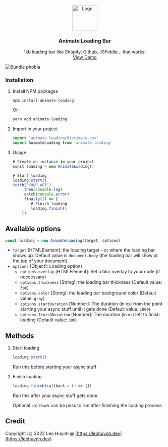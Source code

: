 <div align="center">
  <a href="https://github.com/github_username/repo_name">
    <img src="https://emojipedia-us.s3.dualstack.us-west-1.amazonaws.com/thumbs/240/twitter/282/comet_2604-fe0f.png" alt="Logo" width="80" height="80">
  </a>

<h3 align="center">Animate Loading Bar</h3>

  <p align="center">
    1kb loading bar like Shopify, Github, JSFiddle... that works!
    <br />
    <a href="https://hta218.github.io/animate-loading-bar/">View Demo</a>
  </p>
</div>


![Bundle phobia](https://i.imgur.com/zqTcrcV.png)

### Installation
1. Install NPM packages
	```sh
	npm install animate-loading
	```
	Or
	```sh
	yarn add animate-loading
	```
2. Import in your project
	```js
	import 'animate-loading/dist/main.css'
	import AnimateLoading from 'animate-loading'
	```
3. Usage
	```js
	# Create an instance in your project
	const loading = new AnimateLoading()

	# Start loading
	loading.start()
	fetch('YOUR_API')
		.then(console.log)
		.catch(console.error)
		.finally(() => {
			# Finish loading
			loading.finish()
		})
	```


## Available options

```javascript
const loading = new AnimateLoading(target, options)
```

- `target` [HTMLElement]: the loading target - or where the loading bar shows up. Default value is `document.body` (the loading bar will show at the top of your document)
- `options` [Object]: Loading options
  - `options.overlay` [HTMLElement]: Set a blur overlay to your node (if neccessary)
  - `options.thickness` [String]: the loading bar thickness (Default value: `3px`)
  - `options.color` [String]: the loading bar background color (Default value: `gray`)
  - `options.startDuration` [Number]: The duration (in `ms`) from the point starting your async stuff until it gets done (Default value: `1000`)
  - `options.finishDuration` [Number]: The duration (in `ms`) left to finish loading (Default value: `300`)

## Methods

1. Start loading
	```javascript
	loading.start()
	```
	Run this before starting your async stuff

2. Finish loading
	```javascript
	loading.finish(callback = () => {})
	```
	Run this after your async stuff gets done.

	Optional `callback` can be pass to run after finishing the loading process.

## Credit

Copyright (c) 2022 Leo Huynh @ [https://leohuynh.dev](https://leohuynh.dev)
